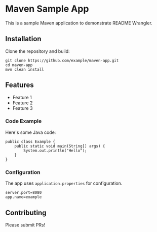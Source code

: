 # Maven Sample App

This is a sample Maven application to demonstrate README Wrangler.

## Installation

Clone the repository and build:

```
git clone https://github.com/example/maven-app.git
cd maven-app
mvn clean install
```

## Features

- Feature 1
- Feature 2
- Feature 3

### Code Example

Here's some Java code:

```
public class Example {
    public static void main(String[] args) {
        System.out.println("Hello");
    }
}
```

### Configuration

The app uses `application.properties` for configuration.

```
server.port=8080
app.name=example
```

## Contributing

Please submit PRs!
